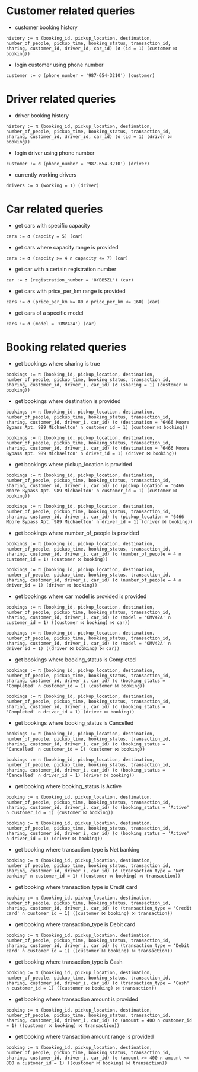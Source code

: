 # Customer related queries

- customer booking history
```
history := π (booking_id, pickup_location, destination, number_of_people, pickup_time, booking_status, transaction_id, sharing, customer_id, driver_id, car_id) (σ (id = 1) (customer ⨝ booking))
```

- login customer using phone number
```
customer := σ (phone_number = '987-654-3210') (customer) 
```

# Driver related queries

- driver booking history 
```
history := π (booking_id, pickup_location, destination, number_of_people, pickup_time, booking_status, transaction_id, sharing, customer_id, driver_id, car_id) (σ (id = 1) (driver ⨝ booking))
```

- login driver using phone number 
```
customer := σ (phone_number = '987-654-3210') (driver) 
```

- currently working drivers 
```
drivers := σ (working = 1) (driver) 
```

# Car related queries

- get cars with specific capacity 
```
cars := σ (capcity = 5) (car) 
```

- get cars where capacity range is provided
```
cars := σ (capcity >= 4 ∩ capacity <= 7) (car)  
```

- get car with a certain registration number 
```
car := σ (registration_number = '8YBB5ZL') (car)
```

- get cars with price_per_km range is provided
```
cars := σ (price_per_km >= 80 ∩ price_per_km <= 160) (car)
```

- get cars of a specific model 
```
cars := σ (model = 'OMV42A') (car) 
```

# Booking related queries

- get bookings where sharing is true
```
bookings := π (booking_id, pickup_location, destination, number_of_people, pickup_time, booking_status, transaction_id, sharing, customer_id, driver_i, car_id) (σ (sharing = 1) (customer ⨝ booking))
```

- get bookings where destination is provided
```
bookings := π (booking_id, pickup_location, destination, number_of_people, pickup_time, booking_status, transaction_id, sharing, customer_id, driver_i, car_id) (σ (destination = '6466 Moore Bypass Apt. 989 Michaelton' ∩ customer_id = 1) (customer ⨝ booking))

bookings := π (booking_id, pickup_location, destination, number_of_people, pickup_time, booking_status, transaction_id, sharing, customer_id, driver_i, car_id) (σ (destination = '6466 Moore Bypass Apt. 989 Michaelton' ∩ driver_id = 1) (driver ⨝ booking))
```

- get bookings where pickup_location is provided
```
bookings := π (booking_id, pickup_location, destination, number_of_people, pickup_time, booking_status, transaction_id, sharing, customer_id, driver_i, car_id) (σ (pickup_location = '6466 Moore Bypass Apt. 989 Michaelton' ∩ customer_id = 1) (customer ⨝ booking))

bookings := π (booking_id, pickup_location, destination, number_of_people, pickup_time, booking_status, transaction_id, sharing, customer_id, driver_i, car_id) (σ (pickup_location = '6466 Moore Bypass Apt. 989 Michaelton' ∩ driver_id = 1) (driver ⨝ booking))
```

- get bookings where number_of_people is provided
```
bookings := π (booking_id, pickup_location, destination, number_of_people, pickup_time, booking_status, transaction_id, sharing, customer_id, driver_i, car_id) (σ (number_of_people = 4 ∩ customer_id = 1) (customer ⨝ booking))

bookings := π (booking_id, pickup_location, destination, number_of_people, pickup_time, booking_status, transaction_id, sharing, customer_id, driver_i, car_id) (σ (number_of_people = 4 ∩ driver_id = 1) (driver ⨝ booking))
```

- get bookings where car model is provided is provided
```
bookings := π (booking_id, pickup_location, destination, number_of_people, pickup_time, booking_status, transaction_id, sharing, customer_id, driver_i, car_id) (σ (model = 'OMV42A' ∩ customer_id = 1) ((customer ⨝ booking) ⨝ car))

bookings := π (booking_id, pickup_location, destination, number_of_people, pickup_time, booking_status, transaction_id, sharing, customer_id, driver_i, car_id) (σ (model = 'OMV42A' ∩ driver_id = 1) ((driver ⨝ booking) ⨝ car))
```

- get bookings where booking_status is Completed
```
bookings := π (booking_id, pickup_location, destination, number_of_people, pickup_time, booking_status, transaction_id, sharing, customer_id, driver_i, car_id) (σ (booking_status = 'Completed' ∩ customer_id = 1) (customer ⨝ booking))

bookings := π (booking_id, pickup_location, destination, number_of_people, pickup_time, booking_status, transaction_id, sharing, customer_id, driver_i, car_id) (σ (booking_status = 'Completed' ∩ driver_id = 1) (driver ⨝ booking))
```

- get bookings where booking_status is Cancelled
```
bookings := π (booking_id, pickup_location, destination, number_of_people, pickup_time, booking_status, transaction_id, sharing, customer_id, driver_i, car_id) (σ (booking_status = 'Cancelled' ∩ customer_id = 1) (customer ⨝ booking))

bookings := π (booking_id, pickup_location, destination, number_of_people, pickup_time, booking_status, transaction_id, sharing, customer_id, driver_i, car_id) (σ (booking_status = 'Cancelled' ∩ driver_id = 1) (driver ⨝ booking))
```

- get booking where booking_status is Active
```
booking := π (booking_id, pickup_location, destination, number_of_people, pickup_time, booking_status, transaction_id, sharing, customer_id, driver_i, car_id) (σ (booking_status = 'Active' ∩ customer_id = 1) (customer ⨝ booking))

booking := π (booking_id, pickup_location, destination, number_of_people, pickup_time, booking_status, transaction_id, sharing, customer_id, driver_i, car_id) (σ (booking_status = 'Active' ∩ driver_id = 1) (driver ⨝ booking))
```

- get booking where transaction_type is Net banking
```
booking := π (booking_id, pickup_location, destination, number_of_people, pickup_time, booking_status, transaction_id, sharing, customer_id, driver_i, car_id) (σ (transaction_type = 'Net banking' ∩ customer_id = 1) ((customer ⨝ booking) ⨝ transaction))
```

- get booking where transaction_type is Credit card 
```
booking := π (booking_id, pickup_location, destination, number_of_people, pickup_time, booking_status, transaction_id, sharing, customer_id, driver_i, car_id) (σ (transaction_type = 'Credit card' ∩ customer_id = 1) ((customer ⨝ booking) ⨝ transaction))
```

- get booking where transaction_type is Debit card
```
booking := π (booking_id, pickup_location, destination, number_of_people, pickup_time, booking_status, transaction_id, sharing, customer_id, driver_i, car_id) (σ (transaction_type = 'Debit card' ∩ customer_id = 1) ((customer ⨝ booking) ⨝ transaction))
```

- get booking where transaction_type is Cash
```
booking := π (booking_id, pickup_location, destination, number_of_people, pickup_time, booking_status, transaction_id, sharing, customer_id, driver_i, car_id) (σ (transaction_type = 'Cash' ∩ customer_id = 1) ((customer ⨝ booking) ⨝ transaction))
```

- get booking where transaction amount is provided
```
booking := π (booking_id, pickup_location, destination, number_of_people, pickup_time, booking_status, transaction_id, sharing, customer_id, driver_i, car_id) (σ (amount = 400 ∩ customer_id = 1) ((customer ⨝ booking) ⨝ transaction))
```

- get booking where transaction amount range is provided
```
booking := π (booking_id, pickup_location, destination, number_of_people, pickup_time, booking_status, transaction_id, sharing, customer_id, driver_i, car_id) (σ (amount >= 400 ∩ amount <= 800 ∩ customer_id = 1) ((customer ⨝ booking) ⨝ transaction))
```